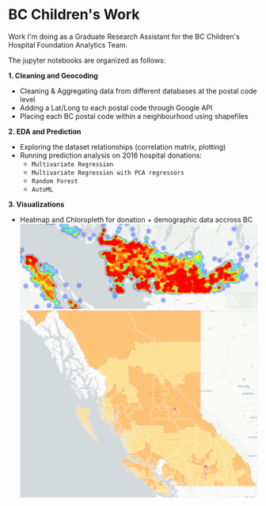# BC Children's Work
Work I'm doing as a Graduate Research Assistant for the BC Children's Hospital Foundation Analytics Team. 

The jupyter notebooks are organized as follows:

**1. Cleaning and Geocoding**
  - Cleaning & Aggregating data from different databases at the postal code level 
  - Adding a Lat/Long to each postal code through Google API 
  - Placing each BC postal code within a neighbourhood using shapefiles 
  
**2. EDA and Prediction** 
   - Exploring the dataset relationships (correlation matrix, plotting) 
   - Running prediction analysis on 2016 hospital donations: 
      * `Multivariate Regression` 
      * `Multivariate Regression with PCA regressors`
      * `Random Forest` 
      * `AutoML`
      
**3. Visualizations**
  - Heatmap and Chloropleth for donation + demographic data accross BC 
![Screenshot](Vancouver_heatmap.PNG)
![Screenshot](chloropleth_all_bc_1.PNG)
